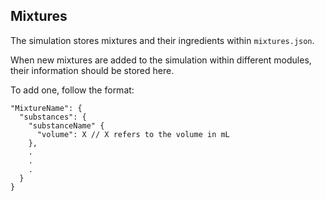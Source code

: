 ## Mixtures
The simulation stores mixtures and their ingredients within `mixtures.json`.

When new mixtures are added to the simulation within different modules, their information should be stored here.

To add one, follow the format:
```
"MixtureName": {
  "substances": {
    "substanceName" {
      "volume": X // X refers to the volume in mL
    },
    .
    .
    .
  }
}
```